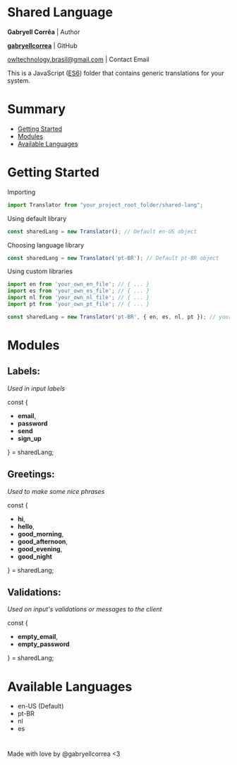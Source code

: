 # Shared Language
**Gabryell Corrêa** | Author

**[gabryellcorrea](https://github.com/gabryellcorrea "Gabryell's GitHub")** | GitHub


owltechnology.brasil@gmail.com | Contact Email

This is a JavaScript ([ES6](https://www.w3schools.com/js/js_es6.asp)) folder that contains generic translations for your system.

# Summary

- [Getting Started](#getting-started)
- [Modules](#modules)
- [Available Languages](#available-languages)


# Getting Started

Importing
```javascript
import Translator from "your_project_root_folder/shared-lang";
```

Using default library
```javascript
const sharedLang = new Translator(); // Default en-US object
```

Choosing language library
```javascript
const sharedLang = new Translator('pt-BR'); // Default pt-BR object
```

Using custom libraries
```javascript
import en from 'your_own_en_file'; // { ... }
import es from 'your_own_es_file'; // { ... }
import nl from 'your_own_nl_file'; // { ... }
import pt from 'your_own_pt_file'; // { ... }

const sharedLang = new Translator('pt-BR', { en, es, nl, pt }); // your pt-BR object
```

# Modules

## Labels:
*Used in input labels*

const {

- **email**,
- **password**
- **send**
- **sign_up**

} = sharedLang;

## Greetings:
*Used to make some nice phrases*

const {

- **hi**,
- **hello**,
- **good_morning**,
- **good_afternoon**,
- **good_evening**,
- **good_night**

} = sharedLang;

## Validations:
*Used on input's validations or messages to the client*

const {

- **empty_email**,
- **empty_password**

} = sharedLang;

# Available Languages
- en-US (Default)
- pt-BR
- nl
- es

#

Made with love by @gabryellcorrea <3
